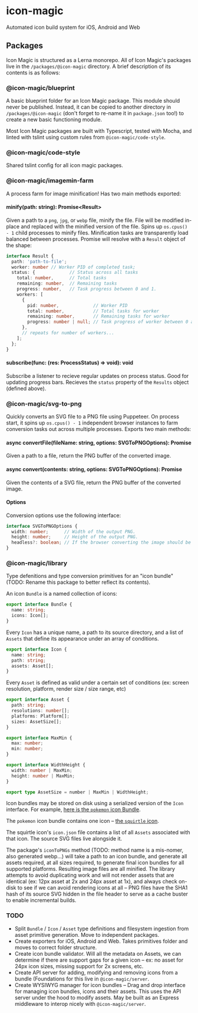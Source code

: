 # icon-magic
Automated icon build system for iOS, Android and Web


## Packages
Icon Magic is structured as a Lerna monorepo. All of Icon Magic's packages live in the `/packages/@icon-magic` directory. A brief description of its contents is as follows:


### @icon-magic/blueprint
A basic blueprint folder for an Icon Magic package. This module should never be published. Instead, it can be copied to another directory in `/packages/@icon-magic` (don't forget to re-name it in `package.json` too!) to create a new basic functioning module.

Most Icon Magic packages are built with Typescript, tested with Mocha, and linted with tslint using custom rules from `@icon-magic/code-style`.

### @icon-magic/code-style
Shared tslint config for all icon magic packages.

### @icon-magic/imagemin-farm
A process farm for image minification! Has two main methods exported:

#### minify(path: string): Promise\<Result>
Given a path to a `png`, `jpg`, or `webp` file, minify the file. File will be modified in-place and replaced with the minified version of the file. Spins up `os.cpus() - 1` child processes to minify files. Minification tasks are transparently load balanced between processes. Promise will resolve with a `Result` object of the shape:

```typescript
interface Result {
  path: 'path-to-file';
  worker: number // Worker PID of completed task;
  status: {             // Status across all tasks
    total: number,      // Total tasks
    remaining: number,  // Remaining tasks
    progress: number,   // Task progress between 0 and 1.
    workers: [
      {
        pid: number,             // Worker PID 
        total: number,           // Total tasks for worker
        remaining: number,       // Remaining tasks for worker
        progress: number | null; // Task progress of worker between 0 and 1
      },
      // repeats for number of workers...
    ];
  };
}
```

#### subscribe(func: (res: ProcessStatus) => void): void
Subscribe a listener to recieve regular updates on process status. Good for updating progress bars. Recieves the `status` property of the `Results` object (defined above).

### @icon-magic/svg-to-png
Quickly converts an SVG file to a PNG file using Puppeteer. On process start, it spins up `os.cpus() - 1` independent browser instances to farm conversion tasks out across multiple processes. Exports two main methods:

#### async convertFile(fileName: string, options: SVGToPNGOptions): Promise<Buffer>
Given a path to a file, return the PNG buffer of the converted image.

#### async convert(contents: string, options: SVGToPNGOptions): Promise<Buffer>
Given the contents of a SVG file, return the PNG buffer of the converted image.
  
#### Options
Conversion options use the following interface:
```typescript
interface SVGToPNGOptions {
  width: number;      // Width of the output PNG.
  height: number;     // Height of the output PNG.
  headless?: boolean; // If the browser converting the image should be headless or not. Useful for debugging.
}
```

### @icon-magic/library
Type defenitions and type conversion primitives for an "icon bundle" (TODO: Rename this package to better reflect its contents).

An icon `Bundle` is a named collection of icons:
```typescript
export interface Bundle {
  name: string;
  icons: Icon[];
}
```

Every `Icon` has a unique name, a path to its source directory, and a list of `Assets` that define its appearance under an array of conditions.
```typescript
export interface Icon {
  name: string;
  path: string;
  assets: Asset[];
}
```

Every `Asset` is defined as valid under a certain set of conditions (ex: screen resolution, platform, render size / size range, etc)
```typescript
export interface Asset {
  path: string;
  resolutions: number[];
  platforms: Platform[];
  sizes: AssetSize[];
}

export interface MaxMin {
  max: number;
  min: number;
}

export interface WidthHeight {
  width: number | MaxMin;
  height: number | MaxMin;
}

export type AssetSize = number | MaxMin | WidthHeight;
```

Icon bundles may be stored on disk using a serialized version of the `Icon` interface. For example, [here is the `pokemon` icon Bundle](https://github.com/amiller-gh/icon-magic/tree/master/packages/%40icon-magic/library/test/fixtures/pokemon).

The `pokemon` icon bundle contains one icon – [the `squirtle` icon](https://github.com/amiller-gh/icon-magic/tree/master/packages/%40icon-magic/library/test/fixtures/pokemon/squirtle).

The squirtle icon's `icon.json` file contains a list of all `Assets` associated with that icon. The source SVG files live alongside it.

The package's `iconToPNGs` method (TODO: method name is a mis-nomer, also generated webp...) will take a path to an icon bundle, and generate all assets required, at all sizes required, to generate final icon bundles for all supported platforms. Resulting image files are all minified. The library attempts to avoid duplicating work and will not render assets that are identical (ex: 12px asset at 2x and 24px asset at 1x), and always check on-disk to see if we can avoid rendering icons at all – PNG files have the SHA1 hash of its source SVG hidden in the file header to serve as a cache buster to enable incremental builds.

### TODO

- Split `Bundle` / `Icon` / `Asset` type definitions and filesystem ingestion from asset primitive generation. Move to independent packages.
- Create exporters for iOS, Android and Web. Takes primitives folder and moves to correct folder structure.
- Create icon bundle validator. Will all the metadata on Assets, we can determine if there are support gaps for a given icon – ex: no asset for 24px icon sizes, missing support for 2x screens, etc.
- Create API server for adding, modifying and removing icons from a bundle (Foundations for this live in `@icon-magic/server`.
- Create WYSIWYG manager for icon bundles – Drag and drop interface for managing icon bundles, icons and their assets. This uses the API server under the hood to modify assets. May be built as an Express middleware to interop nicely with `@icon-magic/server`.
